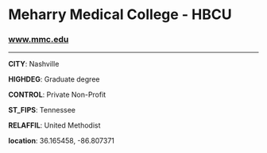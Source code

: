 # Meharry Medical College - HBCU
### www.mmc.edu
---
**CITY**: Nashville

**HIGHDEG**: Graduate degree

**CONTROL**: Private Non-Profit

**ST_FIPS**: Tennessee

**RELAFFIL**: United Methodist

**location**: 36.165458, -86.807371
